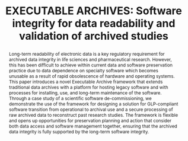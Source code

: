 ---
abstract: 'Long-term readability of electronic data is a key regulatory requirement
  for archived data integrity in life sciences and pharmaceutical research. However,
  this has been difficult to achieve within current data and software preservation
  practice due to data dependence on specialty software which becomes unusable as
  a result of rapid obsolescence of hardware and operating systems.  This paper introduces
  a novel Executable Archive framework that extends traditional data archives with
  a platform for hosting legacy software and with processes for installing, use, and
  long-term maintenance of the software. Through a case study of a scientific software
  de-commissioning, we demonstrate the use of the framework for designing a solution
  for GLP-compliant software transition from operational to archival use and a secure
  processing of raw archived data to reconstruct past research studies. The framework
  is flexible and opens up opportunities for preservation planning and action that
  consider both data access and software management together, ensuring that the archived
  data integrity is fully supported by the long-term software integrity.

  '
creators:
- Natasa Milic-Frayling
- Marija Cubric
date: null
document_url: https://services.phaidra.univie.ac.at/api/object/o:1424943/download
grand_parent: iPRES
institutions:
- Intact Digital Ltd
- University of Hertfordshire
keywords:
- data integrity
- software integrity
- study reconstruction
- significant properties
- executable archive
landing_page_url: https://phaidra.univie.ac.at/o:1424943
language: eng
layout: publication
license: CC BY 4.0 International
notes_url: null
parent: iPRES 2021
publication_type: paper
size: 1261982
slides_url: null
source_name: iPRES
stream_url: null
title: 'EXECUTABLE ARCHIVES: Software integrity for data readability and validation
  of archived studies'
year: 2021
---